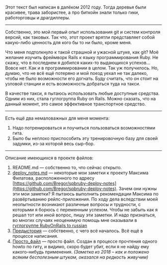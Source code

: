 Этот текст был написан в далёком 2012 году. Тогда деревья были красивее, трава 
забористее, а про биткойн знали только гики, работорговцы и драгдиллеры.

* * *

Собственно, это мой первый опыт использования git и систем контроля версий,
как таковых. Так что, этот проект врятли представляет собой какую-либо ценность
для кого бы то ни было, кроме меня.

Что меня подтолкнуло к такой страшной и ужасной штуке, как git? Моё желание
изучить фреймворк Rails к языку программирования Ruby. Не скажу, что в последнем
я добился каких-то выдающихся успехов… Вовсе нет. Как и в программировании
в целом. Так уж получилось. Но, думаю, что не всё ещё потеряно и мой поезд уехал
не так далеко, чтобы не было возможности его догнать. Буду считать, что он стоит
на узловой станции и есть возможность добраться туда на такси.

В качестве такси, я пытаюсь использовать любые доступные средства. Одним из
них, стала гуглогруппа Ruby on Rails. Можно сказать, что на данный момент, это
самое эффективное транспортное средство.

* * *

Есть ещё два немаловажных для меня момента:

1.  Надо потренироваться и поучиться пользоваться возможностями гита.
2.  Было бы неплохо приспособить эту тренировочную базу для своей задумки,
    из-за которой весь сыр-бор.

* * *

Описание имеющихся в проекте файлов:

1.  README.md — собственно то, что сейчас открыто.
2.  [deploy\_notes.md](https://github.com/yart/just_project/blob/master/deploy_notes.md) — 
некоторые мои заметки к проекту Максима Филатова, расположенного по адресу 
[https://github.com/Bregor/spbruby-deploy-notes](https://github.com/Bregor/spbruby-deploy-notes).
Зачем они нужны эти мои заметки? Я пытаюсь выполнить рекомендации Максима по
развёртыванию рейлс-приложения. По ходу дела вследствии моей неопытности 
возникают различные вопросы и трудности, с которыми я борюсь с переменным успехом.
Чтобы не забыть как я решал тот или иной вопрос, пишу эти заметки. И надо признаться, 
во многих случаях неоценимую помощь мне оказывали в [гуглогруппе RubyOnRails to russian](https://groups.google.com/group/ror2ru?hl=ru) 
3.  [Предыстория](https://github.com/yart/just_project/blob/master/Предыстория) — собственно,
с чего всё началось. Всё ещё в процессе написания.
4.  [Просто\_файл](https://github.com/yart/just_project/blob/master/Просто_файл) — просто файл.
Создан в процессе прочтения одного howto по гиту, и видимо, скоро будет убит, если я не найду
ему какого-нибудь применения. _(Заметка из 2018&nbsp;&ndash; как и положено всяким бесполезным
штукам, оказался на редкость живучим)_

